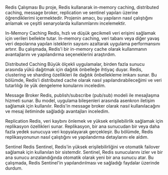 Redis Çalışması
Bu proje, Redis kullanarak in-memory caching, distributed caching, message broker, replication ve sentinel yapıları üzerine öğrendiklerimi içermektedir. Projenin amacı, bu yapıların nasıl çalıştığını anlamak ve çeşitli senaryolarda kullanımlarını incelemektir.

In-Memory Caching
Redis, hızlı ve düşük gecikmeli veri erişimi sağlamak için verileri bellekte tutar. In-memory caching, veri tabanı veya diğer yavaş veri depolarına yapılan isteklerin sayısını azaltarak uygulama performansını artırır. Bu çalışmada, Redis'i bir in-memory cache olarak kullanmanın avantajlarını ve yapılandırma seçeneklerini araştırdım.

Distributed Caching
Büyük ölçekli uygulamalar, birden fazla sunucu arasında yükü dağıtmak için dağıtık önbelleğe ihtiyaç duyar. Redis, clustering ve sharding özellikleri ile dağıtık önbellekleme imkanı sunar. Bu bölümde, Redis'i distributed cache olarak nasıl yapılandırabileceğimi ve veri tutarlılığı ile yük dengeleme konularını inceledim.

Message Broker
Redis, publish/subscribe (pub/sub) modeli ile mesajlaşma hizmeti sunar. Bu model, uygulama bileşenleri arasında asenkron iletişim sağlamak için kullanılır. Redis'in message broker olarak nasıl kullanılacağını ve mesaj iletiminde sağladığı avantajları inceledim.

Replication
Redis, veri kaybını önlemek ve yüksek erişilebilirlik sağlamak için replikasyon özellikleri sunar. Replikasyon, bir ana sunucudan bir veya daha fazla yedek sunucuya veri kopyalayarak gerçekleşir. Bu bölümde, Redis replikasyonunun nasıl çalıştığını ve yapılandırma detaylarını ele aldım.

Sentinel
Redis Sentinel, Redis'in yüksek erişilebilirliğini ve otomatik failover sağlamak için kullanılan bir sistemdir. Sentinel, Redis sunucularını izler ve bir ana sunucu arızalandığında otomatik olarak yeni bir ana sunucu atar. Bu çalışmada, Redis Sentinel'in yapılandırılması ve sağladığı faydalar üzerinde durdum.

